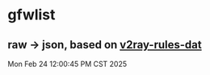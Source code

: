 # gfwlist
## raw -> json, based on [v2ray-rules-dat](https://github.com/Loyalsoldier/v2ray-rules-dat)
Mon Feb 24 12:00:45 PM CST 2025

